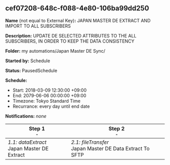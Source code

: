 ## cef07208-648c-f088-4e80-106ba99dd250

**Name** (not equal to External Key)**:** JAPAN MASTER DE EXTRACT AND IMPORT TO ALL SUBSCRIBERS

**Description:** UPDATE DE SELECTED ATTRIBUTES TO THE ALL SUBSCRIBERS, IN ORDER TO KEEP THE DATA CONSISTENCY

**Folder:** my automations/Japan Master DE Sync/

**Started by:** Schedule

**Status:** PausedSchedule

**Schedule:**

* Start: 2018-03-09 12:30:00 +09:00
* End: 2079-06-06 00:00:00 +09:00
* Timezone: Tokyo Standard Time
* Recurrance: every day until end date

**Notifications:** _none_


| Step 1<br>_<small>-</small>_ | Step 2<br>_<small>-</small>_ |
| --- | --- |
| _1.1: dataExtract_<br>Japan Master DE Extract | _2.1: fileTransfer_<br>Japan Master DE Data Extract To SFTP |

